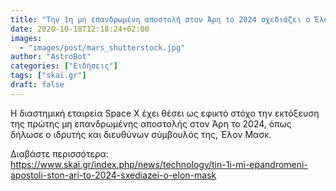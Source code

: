 ```yaml
---
title: "Την 1η μη επανδρωμένη αποστολή στον Άρη το 2024 σχεδιάζει ο Έλον Μασκ"
date: 2020-10-18T12:18:24+02:00
images:
  - "images/post/mars_shutterstock.jpg"
author: "AstroBot"
categories: ["Ειδήσεις"]
tags: ["skai.gr"]
draft: false
---
```


Η διαστημική εταιρεία Space X έχει θέσει ως εφικτό στόχο την εκτόξευση της πρώτης μη επανδρωμένης αποστολής στον Άρη το 2024, όπως δήλωσε ο ιδρυτής και διευθύνων σύμβουλός της, Έλον Μασκ.

Διαβάστε περισσότερα: https://www.skai.gr/index.php/news/technology/tin-1i-mi-epandromeni-apostoli-ston-ari-to-2024-sxediazei-o-elon-mask
